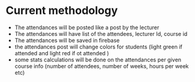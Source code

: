 # Current methodology

 * The attendances will be posted like a post by the lecturer 
 * The attendances will have list of the attendees, lecturer Id, course id 
 * The attendances will be saved in firebase 
 * the attendances post will change colors for students (light green if attended and light red if ot attended )
 * some stats calculations will be done on the attendances per given course info (number of attendees, number of weeks, hours per week etc) 